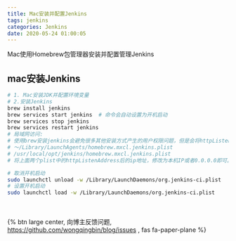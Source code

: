```yaml
---
title: Mac安装并配置Jenkins
tags: jenkins
categories: Jenkins
date: 2020-05-24 01:00:05
---
```

Mac使用Homebrew包管理器安装并配置管理Jenkins
<!-- more -->
## mac安装Jenkins
```bash
# 1. Mac安装JDK并配置环境变量
# 2.安装Jenkins
brew install jenkins
brew services start jenkins  # 命令会自动设置为开机启动
brew services stop jenkins
brew services restart jenkins
# 局域网访问:
# 使用brew安装jenkins会避免很多其他安装方式产生的用户权限问题，但是会将httpListenAddress默认设置为127.0.0.1，这样我们虽然可以在本地用localhost:8080访问，但是本机和局域网均无法用ip访问。解决办法为修改两个路径下的plist配置。并重启
# ～/Library/LaunchAgents/homebrew.mxcl.jenkins.plist
# /usr/local/opt/jenkins/homebrew.mxcl.jenkins.plist
# 将上面两个plist中的httpListenAddress后的ip地址，修改为本机IP或者0.0.0.0即可。

# 取消开机启动
sudo launchctl unload -w /Library/LaunchDaemons/org.jenkins-ci.plist 
# 设置开机启动
sudo launchctl load -w /Library/LaunchDaemons/org.jenkins-ci.plist 
```

<br><br>{% btn large center, 向博主反馈问题, https://github.com/wongqingbin/blog/issues , fas fa-paper-plane %}
